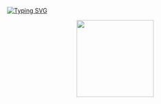 [![Typing SVG](https://readme-typing-svg.demolab.com?font=Play&vCenter=true&center=true&size=50&pause=1000&color=C8F713&width=1000&height=65&lines=Ol%C3%A1+%2C+eu+me+chamo+Pierre+;Seja+Bem-Vindo(a)+!+👋)](https://git.io/typing-svg)


<div align="center">
  <img height="180em" src="https://github-readme-stats.vercel.app/api?username=PierreOF&show_icons=true&theme=merko&include_all_commits=true&count_private=true"/>
  
  
</div>
